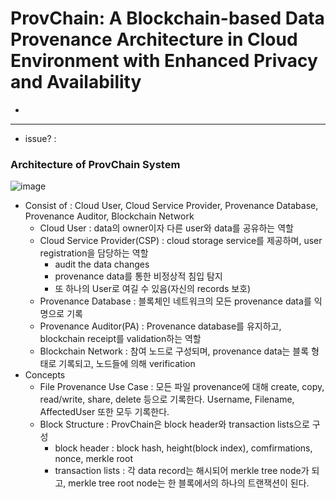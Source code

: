 # ProvChain: A Blockchain-based Data Provenance Architecture in Cloud Environment with Enhanced Privacy and Availability
- 

---
- issue? : 
### Architecture of ProvChain System
![image](https://user-images.githubusercontent.com/68576770/98079568-5cd14880-1eb7-11eb-83e3-569231b8efb7.png)
- Consist of : Cloud User, Cloud Service Provider, Provenance Database, Provenance Auditor, Blockchain Network
    - Cloud User : data의 owner이자 다른 user와 data를 공유하는 역할
    - Cloud Service Provider(CSP) : cloud storage service를 제공하며, user registration을 담당하는 역할
        - audit the data changes
        - provenance data를 통한 비정상적 침입 탐지
        - 또 하나의 User로 여길 수 있음(자신의 records 보호)
    - Provenance Database : 블록체인 네트워크의 모든 provenance data를 익명으로 기록
    - Provenance Auditor(PA) : Provenance database를 유지하고, blockchain receipt를 validation하는 역할
    - Blockchain Network : 참여 노드로 구성되며, provenance data는 블록 형태로 기록되고, 노드들에 의해 verification
- Concepts
    - File Provenance Use Case : 모든 파일 provenance에 대해 create, copy, read/write, share, delete 등으로 기록한다. Username, Filename, AffectedUser 또한 모두 기록한다.
    - Block Structure : ProvChain은 block header와 transaction lists으로 구성
        - block header : block hash, height(block index), comfirmations, nonce, merkle root
        - transaction lists : 각 data record는 해시되어 merkle tree node가 되고, merkle tree root node는 한 블록에서의 하나의 트랜잭션이 된다.